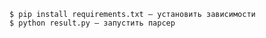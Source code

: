 
<pre class="notranslate">
<code>$ pip install requirements.txt – установить зависимости
$ python result.py – запустить парсер

